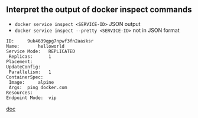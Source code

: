 ## Interpret the output of docker inspect commands

* `docker service inspect <SERVICE-ID>`  JSON output
* `docker service inspect --pretty <SERVICE-ID>` not in JSON format

```
ID:		9uk4639qpg7npwf3fn2aasksr
Name:		helloworld
Service Mode:	REPLICATED
 Replicas:		1
Placement:
UpdateConfig:
 Parallelism:	1
ContainerSpec:
 Image:		alpine
 Args:	ping docker.com
Resources:
Endpoint Mode:  vip
```

[doc](https://docs.docker.com/engine/swarm/swarm-tutorial/inspect-service/)
